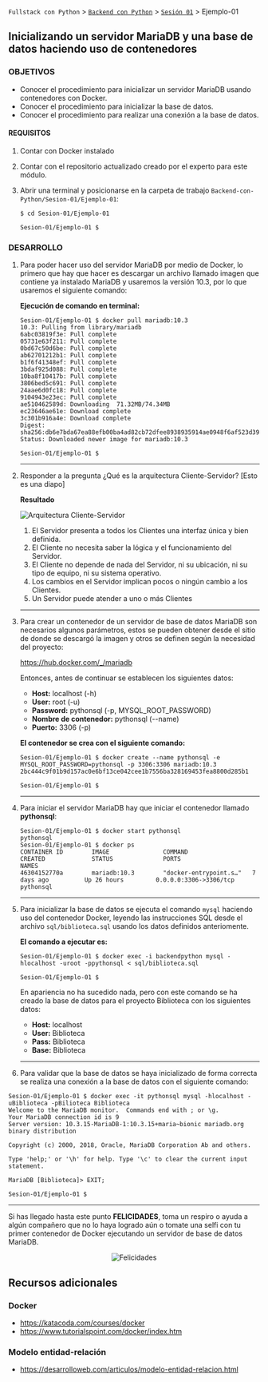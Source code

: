 `Fullstack con Python` > [`Backend con Python`](../../Readme.md) > [`Sesión 01`](../Readme.md) > Ejemplo-01

## Inicializando un servidor MariaDB y una base de datos haciendo uso de contenedores

### OBJETIVOS
- Conocer el procedimiento para inicializar un servidor MariaDB usando contenedores con Docker.
- Conocer el procedimiento para inicializar la base de datos.
- Conocer el procedimiento para realizar una conexión a la base de datos.

#### REQUISITOS
1. Contar con Docker instalado
1. Contar con el repositorio actualizado creado por el experto para este módulo.
1. Abrir una terminal y posicionarse en la carpeta de trabajo `Backend-con-Python/Sesion-01/Ejemplo-01`:

   ```console
   $ cd Sesion-01/Ejemplo-01

   Sesion-01/Ejemplo-01 $
   ```

### DESARROLLO
1. Para poder hacer uso del servidor MariaDB por medio de Docker, lo primero que hay que hacer es descargar un archivo llamado imagen que contiene ya instalado MariaDB y usaremos la versión 10.3, por lo que usaremos el siguiente comando:

   __Ejecución de comando en terminal:__

   ```console
   Sesion-01/Ejemplo-01 $ docker pull mariadb:10.3
   10.3: Pulling from library/mariadb
   6abc03819f3e: Pull complete
   05731e63f211: Pull complete
   0bd67c50d6be: Pull complete
   ab62701212b1: Pull complete
   b1f6f41348ef: Pull complete
   3bdaf925d088: Pull complete
   10ba8f10417b: Pull complete
   3806bed5c691: Pull complete
   24aae6d0fc18: Pull complete
   9104943e23ec: Pull complete
   ae510462589d: Downloading  71.32MB/74.34MB
   ec23646ae61e: Download complete
   3c301b916a4e: Download complete
   Digest: sha256:db6e7bda67ea88efb00ba4ad82cb72dfee8938935914ae0948f6af523d398ca2
   Status: Downloaded newer image for mariadb:10.3

   Sesion-01/Ejemplo-01 $  
   ```
   ***

2. Responder a la pregunta ¿Qué es la arquitectura Cliente-Servidor? [Esto es una diapo]

   __Resultado__

   ![Arquitectura Cliente-Servidor](assets/arquitectura-cliente-servidor.png)
   1. El Servidor presenta a todos los Clientes una interfaz única y bien definida.
   2. El Cliente no necesita saber la lógica y el funcionamiento del Servidor.
   3. El Cliente no depende de nada del Servidor, ni su ubicación, ni su tipo de equipo, ni su sistema operativo.
   4. Los cambios en el Servidor implican pocos o ningún cambio a los Clientes.
   5. Un Servidor puede atender a uno o más Clientes
   ***

3. Para crear un contenedor de un servidor de base de datos MariaDB son necesarios algunos parámetros, estos se pueden obtener desde el sitio de donde se descargó la imagen y otros se definen según la necesidad del proyecto:

   https://hub.docker.com/_/mariadb

   Entonces, antes de continuar se establecen los siguientes datos:
   - __Host:__ localhost (-h)
   - __User:__ root (-u)
   - __Password:__ pythonsql (-p, MYSQL_ROOT_PASSWORD)
   - __Nombre de contenedor:__ pythonsql (--name)
   - __Puerto:__ 3306 (-p)

   __El contenedor se crea con el siguiente comando:__

   ```console
   Sesion-01/Ejemplo-01 $ docker create --name pythonsql -e MYSQL_ROOT_PASSWORD=pythonsql -p 3306:3306 mariadb:10.3
   2bc444c9f01b9d157ac0e6bf13ce042cee1b7556ba328169453fea8800d285b1

   Sesion-01/Ejemplo-01 $
   ```
   ---

4. Para iniciar el servidor MariaDB hay que iniciar el contenedor llamado __pythonsql__:

   ```console
   Sesion-01/Ejemplo-01 $ docker start pythonsql
   pythonsql
   Sesion-01/Ejemplo-01 $ docker ps
   CONTAINER ID        IMAGE               COMMAND                  CREATED             STATUS              PORTS                    NAMES
   46304152770a        mariadb:10.3        "docker-entrypoint.s…"   7 days ago          Up 26 hours         0.0.0.0:3306->3306/tcp   pythonsql
   ```

   ---

5. Para inicializar la base de datos se ejecuta el comando `mysql` haciendo uso del contenedor Docker, leyendo las instrucciones SQL desde el archivo `sql/biblioteca.sql` usando los datos definidos anteriomente.

   __El comando a ejecutar es:__
   ```console
   Sesion-01/Ejemplo-01 $ docker exec -i backendpython mysql -hlocalhost -uroot -ppythonsql < sql/biblioteca.sql

   Sesion-01/Ejemplo-01 $
   ```

   En apariencia no ha sucedido nada, pero con este comando se ha creado la base de datos para el proyecto Biblioteca con los siguientes datos:
   - __Host:__ localhost
   - __User:__ Biblioteca
   - __Pass:__ Biblioteca
   - __Base:__ Biblioteca

   ---

1. Para validar que la base de datos se haya inicializado de forma correcta se realiza una conexión a la base de datos con el siguiente comando:

  ```console
  Sesion-01/Ejemplo-01 $ docker exec -it pythonsql mysql -hlocalhost -uBiblioteca -pBilioteca Biblioteca
  Welcome to the MariaDB monitor.  Commands end with ; or \g.
  Your MariaDB connection id is 9
  Server version: 10.3.15-MariaDB-1:10.3.15+maria~bionic mariadb.org binary distribution

  Copyright (c) 2000, 2018, Oracle, MariaDB Corporation Ab and others.

  Type 'help;' or '\h' for help. Type '\c' to clear the current input statement.

  MariaDB [Biblioteca]> EXIT;

  Sesion-01/Ejemplo-01 $
  ```
  ***

Si has llegado hasta este punto __FELICIDADES__, toma un respiro o ayuda a algún compañero que no lo haya logrado aún o tomate una selfi con tu primer contenedor de Docker ejecutando un servidor de base de datos MariaDB.

<span style="display:block;text-align:center;">![Felicidades](assets/felicidades.png)</span>


## Recursos adicionales

### Docker

- https://katacoda.com/courses/docker
- https://www.tutorialspoint.com/docker/index.htm

### Modelo entidad-relación

- https://desarrolloweb.com/articulos/modelo-entidad-relacion.html
